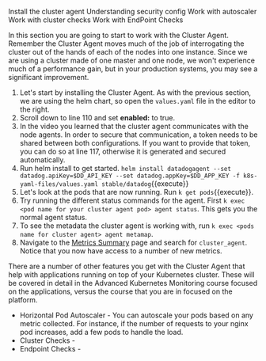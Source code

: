 Install the cluster agent
Understanding security config
Work with autoscaler
Work with cluster checks
Work with EndPoint Checks

In this section you are going to start to work with the Cluster Agent. Remember the Cluster Agent moves much of the job of interrogating the cluster out of the hands of each of the nodes into one instance. Since we are using a cluster made of one master and one node, we won't experience much of a performance gain, but in your production systems, you may see a significant improvement. 

1. Let's start by installing the Cluster Agent. As with the previous section,  we are using the helm chart, so open the `values.yaml` file in the editor to the right.  
1. Scroll down to line 110 and set **enabled:** to true. 
1. In the video you learned that the cluster agent communicates with the node agents. In order to secure that communication, a token needs to be shared between both configurations. If you want to provide that token, you can do so at line 117, otherwise it is generated and secured automatically. 
1. Run helm install to get started. `helm install datadogagent --set datadog.apiKey=$DD_API_KEY --set datadog.appKey=$DD_APP_KEY -f k8s-yaml-files/values.yaml stable/datadog`{{execute}}
1. Let's look at the pods that are now running. Run `k get pods`{{execute}}.
1. Try running the different status commands for the agent. First `k exec <pod name for your cluster agent pod> agent status`. This gets you the normal agent status.
1. To see the metadata the cluster agent is working with, run `k exec <pods name for cluster agent> agent metamap`.
1. Navigate to the <a href="https://app.datadoghq.com/metric/summary" target="_datadog">Metrics Summary</a> page and search for `cluster_agent`. Notice that you now have access to a number of new metrics. 

There are a number of other features you get with the Cluster Agent that help with applications running on top of your Kubernetes cluster. These will be covered in detail in the Advanced Kubernetes Monitoring course focused on the applications, versus the course that you are in focused on the platform.  

* Horizontal Pod Autoscaler - You can autoscale your pods based on any metric collected. For instance, if the number of requests to your nginx pod increases, add a few pods to handle the load. 
* Cluster Checks - 
* Endpoint Checks -
